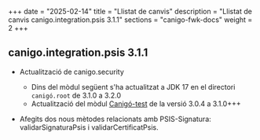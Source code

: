 +++
date        = "2025-02-14"
title       = "Llistat de canvis"
description = "Llistat de canvis canigo.integration.psis 3.1.1"
sections    = "canigo-fwk-docs"
weight		= 2
+++

## canigo.integration.psis 3.1.1

- Actualització de canigo.security
  - Dins del mòdul següent s'ha actualitzat a JDK 17 en el directori `canigó.root` de 3.1.0 a 3.2.0
  - Actualització del mòdul [Canigó-test](/plataformes/canigo/documentacio-llibreries/canigo.test/3.1.0/) de la versió 3.0.4 a 3.1.0+++

- Afegits dos nous mètodes relacionats amb PSIS-Signatura: validarSignaturaPsis i validarCertificatPsis.
